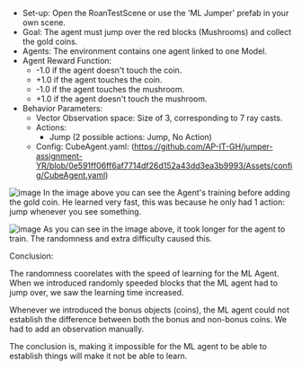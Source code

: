 * Set-up: Open the RoanTestScene or use the 'ML Jumper' prefab in your own scene.
* Goal: The agent must jump over the red blocks (Mushrooms) and collect the gold coins.
* Agents: The environment contains one agent linked to one Model.
* Agent Reward Function:
  * -1.0 if the agent doesn't touch the coin.
  * +1.0 if the agent touches the coin.
  * -1.0 if the agent touches the mushroom.
  * +1.0 if the agent doesn't touch the mushroom.
* Behavior Parameters:
  * Vector Observation space: Size of 3, corresponding to 7 ray casts.
  * Actions:
    * Jump (2 possible actions: Jump, No Action)
  * Config:
      CubeAgent.yaml: (https://github.com/AP-IT-GH/jumper-assignment-YR/blob/0e591ff06ff6af7714df26d152a43dd3ea3b9993/Assets/config/CubeAgent.yaml)
    
    
![image](https://github.com/AP-IT-GH/jumper-assignment-YR/assets/102216533/89264809-5202-4ca2-911f-12f20120b84e)
In the image above you can see the Agent's training before adding the gold coin. He learned very fast, this was because he only had 1 action: jump whenever you see something.


![image](https://github.com/AP-IT-GH/jumper-assignment-YR/assets/102216533/2b5fec6c-8131-458b-999d-129973e14ebc)
As you can see in the image above, it took longer for the agent to train. The randomness and extra difficulty caused this.

Conclusion:

The randomness coorelates with the speed of learning for the ML Agent.
When we introduced randomly speeded blocks that the ML agent had to jump over, we saw the learning time increased.

Whenever we introduced the bonus objects (coins), the ML agent could not establish the difference between both the bonus and non-bonus coins. We had to add an observation manually.

The conclusion is, making it impossible for the ML agent to be able to establish things will make it not be able to learn.

